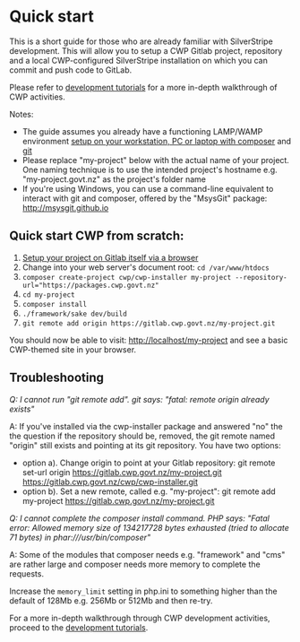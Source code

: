 <!--
title: Quick start
pagenumber: 2
-->

# Quick start

This is a short guide for those who are already familiar with SilverStripe development. This will allow you to setup a
CWP Gitlab project, repository and a local CWP-configured SilverStripe installation on which you can commit and push
code to GitLab.

Please refer to [development tutorials](development-tutorials) for a more in-depth walkthrough of CWP activities.

Notes:

* The guide assumes you already have a functioning LAMP/WAMP environment [setup on your workstation, PC or laptop with
composer](http://doc.silverstripe.org/framework/en/installation/composer) and [git](development-tutorials/gitlab-setup)
* Please replace "my-project" below with the actual name of your project. One naming technique is to use the intended
project's hostname e.g. "my-project.govt.nz" as the project's folder name
* If you're using Windows, you can use a command-line equivalent to interact with git and composer, offered by the
"MsysGit" package: http://msysgit.github.io

## Quick start CWP from scratch:

1. [Setup your project on Gitlab itself via a browser](development-tutorials/gitlab-setup)
1. Change into your web server's document root: `cd /var/www/htdocs`
1. `composer create-project cwp/cwp-installer my-project --repository-url="https://packages.cwp.govt.nz"`
1. `cd my-project`
1. `composer install`
1. `./framework/sake dev/build`
1. `git remote add origin https://gitlab.cwp.govt.nz/my-project.git`

You should now be able to visit: [http://localhost/my-project](http://localhost/my-project) and see a basic CWP-themed
site in your browser.

## Troubleshooting

*Q: I cannot run "git remote add". git says: "fatal: remote origin already exists"*

A: If you've installed via the cwp-installer package and answered "no" the the question if the repository should be,
removed, the git remote named "origin" still exists and pointing at its git repository. You have two options:

* option a). Change origin to point at your Gitlab repository: git remote set-url origin https://gitlab.cwp.govt.nz/my-project.git https://gitlab.cwp.govt.nz/cwp/cwp-installer.git 
* option b). Set a new remote, called e.g. "my-project": git remote add my-project https://gitlab.cwp.govt.nz/my-project.git
 
*Q: I cannot complete the composer install command. PHP says: "Fatal error: Allowed memory size of 134217728 bytes
exhausted (tried to allocate 71 bytes) in phar:///usr/bin/composer"*
 
A: Some of the modules that composer needs e.g. "framework" and "cms" are rather large and composer needs more memory to
complete the requests.

Increase the `memory_limit` setting in php.ini to something higher than the default of 128Mb e.g. 256Mb or 512Mb and
then re-try.

For a more in-depth walkthrough through CWP development activities, proceed to the [development tutorials](development-tutorials).
